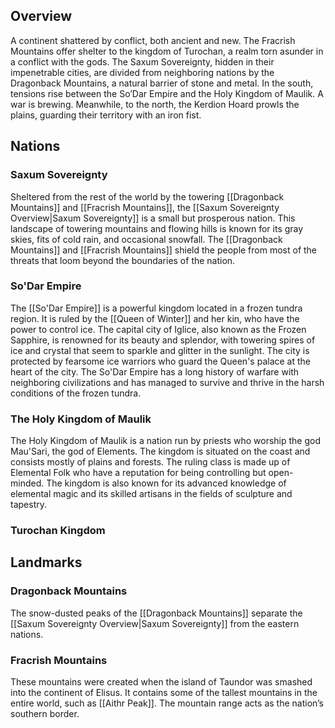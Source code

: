 ## Overview
A continent shattered by conflict, both ancient and new. The Fracrish Mountains offer shelter to the kingdom of Turochan, a realm torn asunder in a conflict with the gods. The Saxum Sovereignty, hidden in their impenetrable cities, are divided from neighboring nations by the Dragonback Mountains, a natural barrier of stone and metal. In the south, tensions rise between the So’Dar Empire and the Holy Kingdom of Maulik. A war is brewing. Meanwhile, to the north, the Kerdion Hoard prowls the plains, guarding their territory with an iron fist.
## Nations
### Saxum Sovereignty
Sheltered from the rest of the world by the towering [[Dragonback Mountains]] and [[Fracrish Mountains]], the [[Saxum Sovereignty Overview|Saxum Sovereignty]] is a small but prosperous nation. This landscape of towering mountains and flowing hills is known for its gray skies, fits of cold rain, and occasional snowfall. The [[Dragonback Mountains]] and [[Fracrish Mountains]] shield the people from most of the threats that loom beyond the boundaries of the nation.
### So'Dar Empire
The [[So'Dar Empire]] is a powerful kingdom located in a frozen tundra region. It is ruled by the [[Queen of Winter]] and her kin, who have the power to control ice. The capital city of Iglice, also known as the Frozen Sapphire, is renowned for its beauty and splendor, with towering spires of ice and crystal that seem to sparkle and glitter in the sunlight. The city is protected by fearsome ice warriors who guard the Queen's palace at the heart of the city. The So'Dar Empire has a long history of warfare with neighboring civilizations and has managed to survive and thrive in the harsh conditions of the frozen tundra.
### The Holy Kingdom of Maulik
The Holy Kingdom of Maulik is a nation run by priests who worship the god Mau'Sari, the god of Elements. The kingdom is situated on the coast and consists mostly of plains and forests. The ruling class is made up of Elemental Folk who have a reputation for being controlling but open-minded. The kingdom is also known for its advanced knowledge of elemental magic and its skilled artisans in the fields of sculpture and tapestry.
### Turochan Kingdom
## Landmarks
### Dragonback Mountains
The snow-dusted peaks of the [[Dragonback Mountains]] separate the [[Saxum Sovereignty Overview|Saxum Sovereignty]] from the eastern nations.
### Fracrish Mountains
These mountains were created when the island of Taundor was smashed into the continent of Elisus. It contains some of the tallest mountains in the entire world, such as [[Aithr Peak]]. The mountain range acts as the nation’s southern border.
